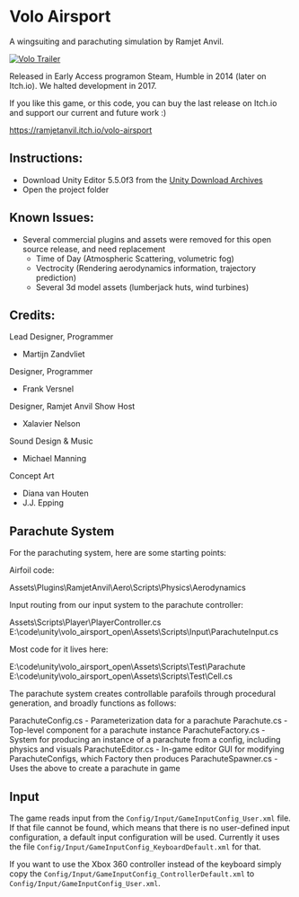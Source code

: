 # Volo Airsport

A wingsuiting and parachuting simulation by Ramjet Anvil.

[![Volo Trailer](https://i.imgur.com/CI9w4XF.png)](https://www.youtube.com/watch?v=y2NQVOPU1nU)

Released in Early Access programon Steam, Humble in 2014 (later on Itch.io). We halted development in 2017.

If you like this game, or this code, you can buy the last release on Itch.io and support our current and future work :)

https://ramjetanvil.itch.io/volo-airsport

## Instructions:

- Download Unity Editor 5.5.0f3 from the [Unity Download Archives](https://unity3d.com/get-unity/download/archive)
- Open the project folder

## Known Issues:

- Several commercial plugins and assets were removed for this open source release, and need replacement
  - Time of Day (Atmospheric Scattering, volumetric fog)
  - Vectrocity (Rendering aerodynamics information, trajectory prediction)
  - Several 3d model assets (lumberjack huts, wind turbines)
  
## Credits:

Lead Designer, Programmer
- Martijn Zandvliet

Designer, Programmer
- Frank Versnel

Designer, Ramjet Anvil Show Host
- Xalavier Nelson

Sound Design & Music
- Michael Manning

Concept Art
- Diana van Houten
- J.J. Epping

## Parachute System

For the parachuting system, here are some starting points:

Airfoil code:

Assets\Plugins\RamjetAnvil\Aero\Scripts\Physics\Aerodynamics

Input routing from our input system to the parachute controller:

Assets\Scripts\Player\PlayerController.cs
E:\code\unity\volo_airsport_open\Assets\Scripts\Input\ParachuteInput.cs

Most code for it lives here:

E:\code\unity\volo_airsport_open\Assets\Scripts\Test\Parachute
E:\code\unity\volo_airsport_open\Assets\Scripts\Test\Cell.cs

The parachute system creates controllable parafoils through procedural generation, and broadly functions as follows:

ParachuteConfig.cs - Parameterization data for a parachute
Parachute.cs - Top-level component for a parachute instance
ParachuteFactory.cs - System for producing an instance of a parachute from a config, including physics and visuals
ParachuteEditor.cs - In-game editor GUI for modifying ParachuteConfigs, which Factory then produces
ParachuteSpawner.cs - Uses the above to create a parachute in game

## Input
The game reads input from the `Config/Input/GameInputConfig_User.xml` file. If that file cannot be found, which means that there is no user-defined input configuration, a default input configuration will be used. Currently it uses the file `Config/Input/GameInputConfig_KeyboardDefault.xml` for that.

If you want to use the Xbox 360 controller instead of the keyboard simply copy the `Config/Input/GameInputConfig_ControllerDefault.xml` to `Config/Input/GameInputConfig_User.xml`.
